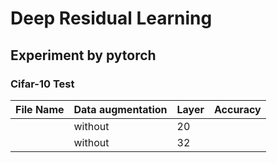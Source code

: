 # Deep Residual Learning

## Experiment by pytorch

### Cifar-10 Test

| File Name |Data augmentation | Layer | Accuracy|
| ------ | ------ | ------ |-------------|
|  | without | 20 ||
|  | without | 32 ||
